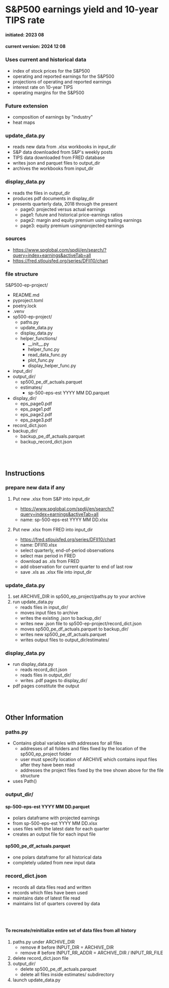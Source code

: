 # S&P500 earnings yield and 10-year TIPS rate
#### initiated:  2023 08
#### current version:  2024 12 08
### Uses current and historical data
- index of stock prices for the S&P500
- operating and reported earnings for the S&P500
- projections of operating and reported earnings
- interest rate on 10-year TIPS
- operating margins for the S&P500

### Future extension
- composition of earnings by "industry"
- heat maps

### update_data.py
- reads new data from .xlsx workbooks in input_dir
- S&P data downloaded from S&P's weekly posts
- TIPS data downloaded from FRED database
- writes json and parquet files to output_dir
- archives the workbooks from input_dir
### display_data.py
- reads the files in output_dir
- produces pdf documents in display_dir
- presents quarterly data, 2018 through the present
    - page0: projected versus actual earnings
    - page1: future and historical price-earnings ratios
    - page2: margin and equity premium using trailing earnings
    - page3: equity premium usingnprojected earnings
### sources
- https://www.spglobal.com/spdji/en/search/?query=index+earnings&activeTab=all
- https://fred.stlouisfed.org/series/DFII10/chart
### file structure
S&P500-ep-project/
- README.md
- pyproject.toml
- poetry.lock
- .venv
- sp500-ep-project/
    - paths.py
    - update_data.py
    - display_data.py
    - helper_functions/
        - \_\_init__.py
        - helper_func.py
        - read_data_func.py
        - plot_func.py
        - display_helper_func.py
- input_dir/
- output_dir/
    - sp500_pe_df_actuals.parquet
    - estimates/
        - sp-500-eps-est YYYY MM DD.parquet
- display_dir/
    - eps_page0.pdf
    - eps_page1.pdf
    - eps_page2.pdf
    - eps_page3.pdf
- record_dict.json
- backup_dir/
    - backup_pe_df_actuals.parquet
    - backup_record_dict.json
<br>
<br>

## Instructions
### prepare new data if any
1. Put new .xlsx from S&P into input_dir
    - https://www.spglobal.com/spdji/en/search/?query=index+earnings&activeTab=all
    - name: sp-500-eps-est YYYY MM DD.xlsx
    
2. Put new .xlsx from FRED into input_dir
    - https://fred.stlouisfed.org/series/DFII10/chart
    - name: DFII10.xlsx
    - select quarterly, end-of-period observations
    - select max period in FRED
    - download as .xls from FRED
    - add observation for current quarter to end of last row
    - save .xls as .xlsx file into input_dir

### update_data.py
1. set ARCHIVE_DIR in sp500_ep_project/paths.py to your archive
2. run update_data.py
    - reads files in input_dir/
    - moves input files to archive
    - writes the existing .json to backup_dir/
    - writes new .json file to sp500-ep-project/record_dict.json
    - moves sp500_pe_df_actuals.parquet to backup_dir/
    - writes new sp500_pe_df_actuals.parquet
    - writes output files to output_dir/estimates/

### display_data.py
- run display_data.py
    - reads record_dict.json
    - reads files in output_dir/
    - writes .pdf pages to display_dir/
- pdf pages constitute the output
<br>
<br>

## Other Information
### paths.py
-  Contains global variables with addresses for all files
    - addresses of all folders and files fixed by the location of the sp500_ep_project folder
    - user must specify location of ARCHIVE which contains input files after they have been read
    - addresses the project files fixed by the tree shown above for the file structure
- uses Path()

### output_dir/
#### sp-500-eps-est YYYY MM DD.parquet
- polars dataframe with projected earnings
- from sp-500-eps-est YYYY MM DD.xlsx
- uses files with the latest date for each quarter
- creates an output file for each input file

#### sp500_pe_df_actuals.parquet
- one polars dataframe for all historical data
- completely udated from new input data
### record_dict.json
- records all data files read and written
- records which files have been used
- maintains date of latest file read
- maintains list of quarters covered by data
<br>
<br>

#### To recreate/reinitialize entire set of data files from all history
1. paths.py under ARCHIVE_DIR
    - remove # before INPUT_DIR = ARCHIVE_DIR
    - remove # before INPUT_RR_ADDR = ARCHIVE_DIR / INPUT_RR_FILE
2. delete record_dict.json file
3. output_dir/
    - delete sp500_pe_df_actuals.parquet
    - delete all files inside estimates/ subdirectory
4. launch update_data.py
